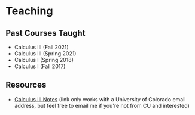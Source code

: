 # Teaching

## Past Courses Taught

- Calculus III (Fall 2021)
- Calculus III (Spring 2021)
- Calculus I (Spring 2018)
- Calculus I (Fall 2017)

## Resources

- [Calculus III Notes](https://drive.google.com/drive/folders/1AyqJ7jfbeH0G-PXHodhvTaRL__vqjD6g?usp=sharing) (link only works with a University of Colorado email address, but feel free to email me if you're not from CU and interested)
